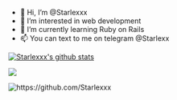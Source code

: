 - 👋 Hi, I’m @Starlexxx
- 👀 I’m interested in web development
- 🌱 I’m currently learning Ruby on Rails
- 📫 You can text to me on telegram @Starlexx

[![Starlexxx's github stats](https://github-readme-stats.vercel.app/api?username=Starlexxx&show_icons=true&theme=tokyonight)](https://github.com/Starlexxx)

<p align="left">
  <img src="https://github-readme-stats.vercel.app/api/top-langs/?username=Starlexxx&layout=compact&count_private=true&theme=tokyonight" />
</p>

<p align="left">
  <img src="https://komarev.com/ghpvc/?username=Starlexxx" alt="https://github.com/Starlexxx" />
</p>
<!---
Starlexxx/Starlexxx is a ✨ special ✨ repository because its `README.md` (this file) appears on your GitHub profile.
You can click the Preview link to take a look at your changes.
--->
